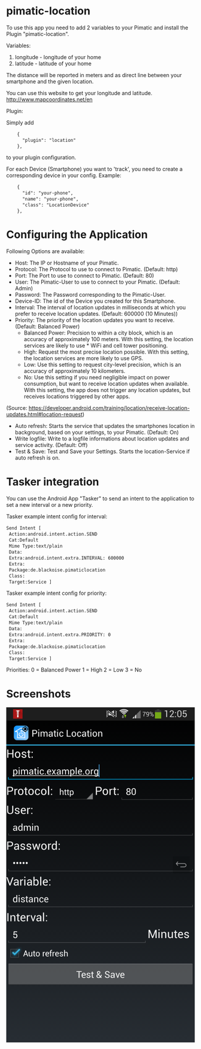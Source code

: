 # pimatic-location

To use this app you need to add 2 variables to your Pimatic and install the Plugin "pimatic-location".

Variables:

1. longitude - longitude of your home
2. latitude - latitude of your home

The distance will be reported in meters and as direct line between your smartphone and the given location.

You can use this website to get your longitude and latitude.
http://www.mapcoordinates.net/en

Plugin:

Simply add 
```
    {
      "plugin": "location"
    },
```
to your plugin configuration.

For each Device (Smartphone) you want to 'track', you need to create a corresponding device in your config.
Example:
```
    {
      "id": "your-phone",
      "name": "your-phone",
      "class": "LocationDevice"
    },
```

# Configuring the Application
Following Options are available:

- Host: The IP or Hostname of your Pimatic.
- Protocol: The Protocol to use to connect to Pimatic. (Default: http)
- Port: The Port to use to connect to Pimatic. (Default: 80)
- User: The Pimatic-User to use to connect to your Pimatic. (Default: Admin)
- Password: The Password corresponding to the Pimatic-User.
- Device-ID: The id of the Device you created for this Smartphone.
- Interval: The interval of location updates in milliseconds at which you prefer to receive location updates. (Default: 600000 (10 Minutes))
- Priority: The priority of the location updates you want to receive. (Default: Balanced Power)
  * Balanced Power: Precision to within a city block, which is an accuracy of approximately 100 meters. With this setting, the location services are likely to use   * WiFi and cell tower positioning.
  * High: Request the most precise location possible. With this setting, the location services are more likely to use GPS.
  * Low: Use this setting to request city-level precision, which is an accuracy of approximately 10 kilometers.
  * No: Use this setting if you need negligible impact on power consumption, but want to receive location updates when available. With this setting, the app does not trigger any location updates, but receives locations triggered by other apps.

(Source: https://developer.android.com/training/location/receive-location-updates.html#location-request)
- Auto refresh: Starts the service that updates the smartphones location in background, based on your settings, to your Pimatic. (Default: On)
- Write logfile: Write to a logfile informations about location updates and service activity. (Default: Off)
- Test & Save: Test and Save your Settings. Starts the location-Service if auto refresh is on.

# Tasker integration

You can use the Android App "Tasker" to send an intent to the application to set a new interval or a new priority.

Tasker example intent config for interval:
```
Send Intent [ 
 Action:android.intent.action.SEND 
 Cat:Default 
 Mime Type:text/plain 
 Data: 
 Extra:android.intent.extra.INTERVAL: 600000
 Extra: 
 Package:de.blackoise.pimaticlocation
 Class: 
 Target:Service ]
```

Tasker example intent config for priority:
```
Send Intent [ 
 Action:android.intent.action.SEND 
 Cat:Default 
 Mime Type:text/plain 
 Data: 
 Extra:android.intent.extra.PRIORITY: 0
 Extra: 
 Package:de.blackoise.pimaticlocation
 Class: 
 Target:Service ]
```

Priorities:
0 = Balanced Power
1 = High
2 = Low
3 = No

# Screenshots
![Settings Window](https://raw.githubusercontent.com/Oitzu/pimatic-location/master/Android/screenshots/2015-02-06%2012.05.59.png)